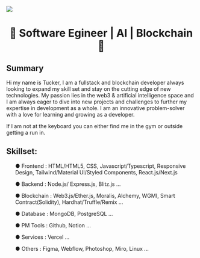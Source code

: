 ![](https://komarev.com/ghpvc/?username=CryptoTuck&color=blue)

<h1 align="center">
👋 Software Egineer | AI | Blockchain 👋
</h1>

## Summary

Hi my name is Tucker, I am a fullstack and blockchain developer always looking to expand my skill set and stay on the cutting edge of new technologies. My passion lies in the web3 & artificial intelligence space and I am always eager to dive into new projects and challenges to further my expertise in development as a whole. I am an innovative problem-solver with a love for learning and growing as a developer.

If I am not at the keyboard you can either find me in the gym or outside getting a run in. 

## Skillset:

<ul>● Frontend : HTML/HTML5, CSS, Javascript/Typescript, Responsive Design, Tailwind/Material UI/Styled Components, React.js/Next.js</ul>
<ul>● Backend : Node.js/ Express.js, Blitz.js ...</ul>
<ul>● Blockchain : Web3.js/Ether.js, Moralis, Alchemy, WGMI, Smart Contract(Solidity), Hardhat/Truffle/Remix ...</ul>
<ul>● Database : MongoDB, PostgreSQL ...</ul>
<ul>● PM Tools : Github, Notion ...</ul>
<ul>● Services : Vercel ...</ul>
<ul>● Others : Figma, Webflow, Photoshop, Miro, Linux ...</ul>



